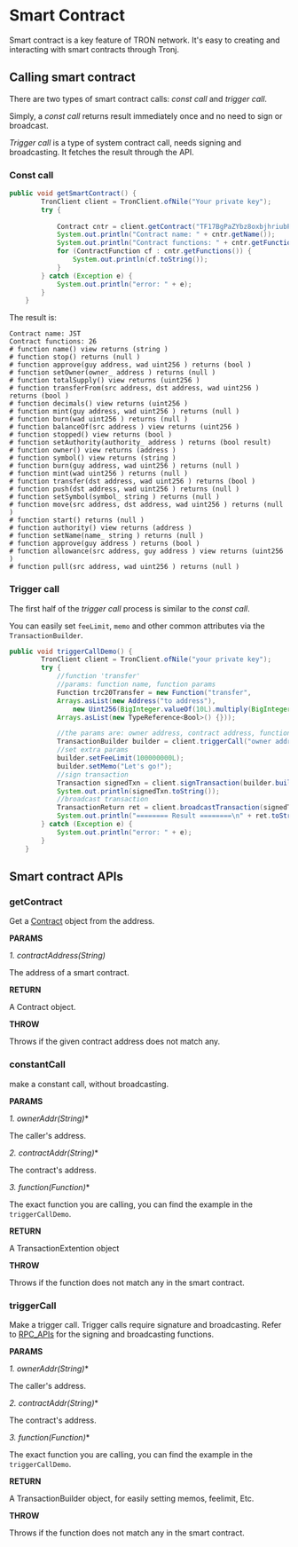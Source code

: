 # Smart Contract

Smart contract is a key feature of TRON network. It's easy to creating and interacting with smart contracts through Tronj.

## Calling smart contract

There are two types of smart contract calls: *const call* and *trigger call*.

Simply, a *const call* returns result immediately once and no need to sign or broadcast.

*Trigger call* is a type of system contract call, needs signing and broadcasting. It fetches the result through the API.

### Const call

```java
public void getSmartContract() {
        TronClient client = TronClient.ofNile("Your private key");
        try {
          
            Contract cntr = client.getContract("TF17BgPaZYbz8oxbjhriubPDsA7ArKoLX3"); //JST
            System.out.println("Contract name: " + cntr.getName());
            System.out.println("Contract functions: " + cntr.getFunctions().size());
            for (ContractFunction cf : cntr.getFunctions()) {
                System.out.println(cf.toString());
            }
        } catch (Exception e) {
            System.out.println("error: " + e);
        }
    }
```

The result is:

```shell
Contract name: JST
Contract functions: 26
# function name() view returns (string )
# function stop() returns (null )
# function approve(guy address, wad uint256 ) returns (bool )
# function setOwner(owner_ address ) returns (null )
# function totalSupply() view returns (uint256 )
# function transferFrom(src address, dst address, wad uint256 ) returns (bool )
# function decimals() view returns (uint256 )
# function mint(guy address, wad uint256 ) returns (null )
# function burn(wad uint256 ) returns (null )
# function balanceOf(src address ) view returns (uint256 )
# function stopped() view returns (bool )
# function setAuthority(authority_ address ) returns (bool result)
# function owner() view returns (address )
# function symbol() view returns (string )
# function burn(guy address, wad uint256 ) returns (null )
# function mint(wad uint256 ) returns (null )
# function transfer(dst address, wad uint256 ) returns (bool )
# function push(dst address, wad uint256 ) returns (null )
# function setSymbol(symbol_ string ) returns (null )
# function move(src address, dst address, wad uint256 ) returns (null )
# function start() returns (null )
# function authority() view returns (address )
# function setName(name_ string ) returns (null )
# function approve(guy address ) returns (bool )
# function allowance(src address, guy address ) view returns (uint256 )
# function pull(src address, wad uint256 ) returns (null )
```

### Trigger call

The first half of the *trigger call* process is similar to the *const call*.

You can easily set `feeLimit`, `memo` and other common attributes via the `TransactionBuilder`.

```java
public void triggerCallDemo() {
        TronClient client = TronClient.ofNile("your private key");
        try {
            //function 'transfer'
            //params: function name, function params
            Function trc20Transfer = new Function("transfer",
            Arrays.asList(new Address("to address"),
                new Uint256(BigInteger.valueOf(10L).multiply(BigInteger.valueOf(10).pow(18)))),
            Arrays.asList(new TypeReference<Bool>() {}));

            //the params are: owner address, contract address, function
            TransactionBuilder builder = client.triggerCall("owner address", "contract address", trc20Transfer); //JST
            //set extra params
            builder.setFeeLimit(100000000L);
            builder.setMemo("Let's go!");
            //sign transaction
            Transaction signedTxn = client.signTransaction(builder.build());
            System.out.println(signedTxn.toString());
            //broadcast transaction
            TransactionReturn ret = client.broadcastTransaction(signedTxn);
            System.out.println("======== Result ========\n" + ret.toString());
        } catch (Exception e) {
            System.out.println("error: " + e);
        }
    }
```

## Smart contract APIs

### getContract

Get a [Contract](Contract.md) object from the address.

**PARAMS**

*1. contractAddress(String)*

The address of a smart contract.

**RETURN**

A Contract object.

**THROW**

Throws if the given contract address does not match any.

### constantCall

make a constant call, without broadcasting.

**PARAMS**  

*1. ownerAddr(String)**  

The caller's address.

*2. contractAddr(String)**  

The contract's address.  

*3. function(Function)**  

The exact function you are calling, you can find the example in the `triggerCallDemo`.

**RETURN**  

A TransactionExtention object

**THROW**

Throws if the function does not match any in the smart contract.

### triggerCall

Make a trigger call. Trigger calls require signature and broadcasting. Refer to [RPC_APIs](RPC_APIs.md) for the signing and broadcasting functions.

**PARAMS**

*1. ownerAddr(String)**  

The caller's address.

*2. contractAddr(String)**  

The contract's address.  

*3. function(Function)**  

The exact function you are calling, you can find the example in the `triggerCallDemo`.

**RETURN**  

A TransactionBuilder object, for easily setting memos, feelimit, Etc.

**THROW**

Throws if the function does not match any in the smart contract.



